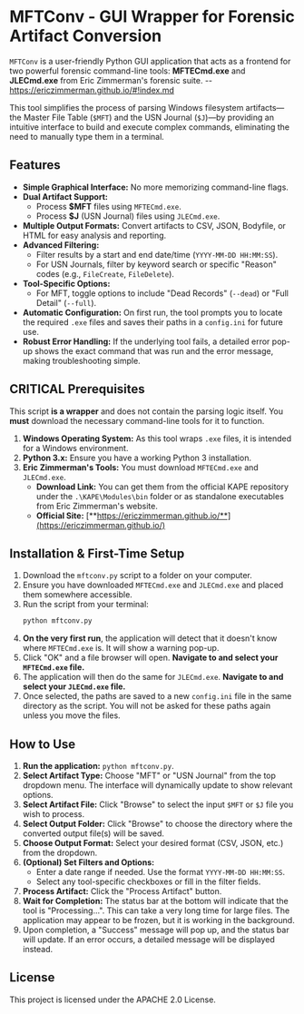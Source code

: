 # MFTConv - GUI Wrapper for Forensic Artifact Conversion

`MFTConv` is a user-friendly Python GUI application that acts as a frontend for two powerful forensic command-line tools: **MFTECmd.exe** and **JLECmd.exe** from Eric Zimmerman's forensic suite. -- https://ericzimmerman.github.io/#!index.md

This tool simplifies the process of parsing Windows filesystem artifacts—the Master File Table (`$MFT`) and the USN Journal (`$J`)—by providing an intuitive interface to build and execute complex commands, eliminating the need to manually type them in a terminal.

## Features

-   **Simple Graphical Interface:** No more memorizing command-line flags.
-   **Dual Artifact Support:**
    -   Process **$MFT** files using `MFTECmd.exe`.
    -   Process **$J** (USN Journal) files using `JLECmd.exe`.
-   **Multiple Output Formats:** Convert artifacts to CSV, JSON, Bodyfile, or HTML for easy analysis and reporting.
-   **Advanced Filtering:**
    -   Filter results by a start and end date/time (`YYYY-MM-DD HH:MM:SS`).
    -   For USN Journals, filter by keyword search or specific "Reason" codes (e.g., `FileCreate`, `FileDelete`).
-   **Tool-Specific Options:**
    -   For MFT, toggle options to include "Dead Records" (`--dead`) or "Full Detail" (`--full`).
-   **Automatic Configuration:** On first run, the tool prompts you to locate the required `.exe` files and saves their paths in a `config.ini` for future use.
-   **Robust Error Handling:** If the underlying tool fails, a detailed error pop-up shows the exact command that was run and the error message, making troubleshooting simple.

## **CRITICAL** Prerequisites

This script **is a wrapper** and does not contain the parsing logic itself. You **must** download the necessary command-line tools for it to function.

1.  **Windows Operating System:** As this tool wraps `.exe` files, it is intended for a Windows environment.
2.  **Python 3.x:** Ensure you have a working Python 3 installation.
3.  **Eric Zimmerman's Tools:** You must download `MFTECmd.exe` and `JLECmd.exe`.
    -   **Download Link:** You can get them from the official KAPE repository under the `.\KAPE\Modules\bin` folder or as standalone executables from Eric Zimmerman's website.
    -   **Official Site:** [**https://ericzimmerman.github.io/**](https://ericzimmerman.github.io/)

## Installation & First-Time Setup

1.  Download the `mftconv.py` script to a folder on your computer.
2.  Ensure you have downloaded `MFTECmd.exe` and `JLECmd.exe` and placed them somewhere accessible.
3.  Run the script from your terminal:
    ```bash
    python mftconv.py
    ```
4.  **On the very first run**, the application will detect that it doesn't know where `MFTECmd.exe` is. It will show a warning pop-up.
5.  Click "OK" and a file browser will open. **Navigate to and select your `MFTECmd.exe` file.**
6.  The application will then do the same for `JLECmd.exe`. **Navigate to and select your `JLECmd.exe` file.**
7.  Once selected, the paths are saved to a new `config.ini` file in the same directory as the script. You will not be asked for these paths again unless you move the files.

## How to Use

1.  **Run the application:** `python mftconv.py`.
2.  **Select Artifact Type:** Choose "MFT" or "USN Journal" from the top dropdown menu. The interface will dynamically update to show relevant options.
3.  **Select Artifact File:** Click "Browse" to select the input `$MFT` or `$J` file you wish to process.
4.  **Select Output Folder:** Click "Browse" to choose the directory where the converted output file(s) will be saved.
5.  **Choose Output Format:** Select your desired format (CSV, JSON, etc.) from the dropdown.
6.  **(Optional) Set Filters and Options:**
    -   Enter a date range if needed. Use the format `YYYY-MM-DD HH:MM:SS`.
    -   Select any tool-specific checkboxes or fill in the filter fields.
7.  **Process Artifact:** Click the "Process Artifact" button.
8.  **Wait for Completion:** The status bar at the bottom will indicate that the tool is "Processing...". This can take a very long time for large files. The application may appear to be frozen, but it is working in the background.
9.  Upon completion, a "Success" message will pop up, and the status bar will update. If an error occurs, a detailed message will be displayed instead.

## License

This project is licensed under the APACHE 2.0 License.
